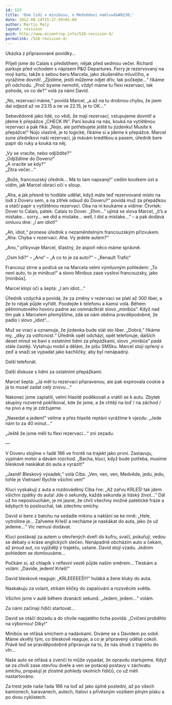```yaml
---
id: 533
title: 'Osm lidí v minibusu, o Medvědovi nemluvě&#8230;'
date: 2012-08-14T15:27:59+01:00
author: Martin Malý
layout: revision
guid: http://www.misantrop.info/528-revision-4/
permalink: /528-revision-4/
---
```

Ukázka z připravované povídky&#8230;

<!--more-->

Přijeli jsme do Calais s předstihem, nějak před sedmou večer. Richard parkuje před vchodem s nápisem P&O Departures. Ferry je rezervovaný na moji kartu, takže s sebou beru Marcela, jako zkušeného mluvčího, a vyrážíme dovnitř. &#8222;Zjistíme, jestli můžeme odjet dřív, tak počkejte&#8230;&#8220; říkáme při odchodu. &#8222;Proč bysme nemohli, vždyť máme tu flexi rezervaci, tak pohoda, vo co de?&#8220; volá za námi David.

&#8222;No, rezervaci máme,&#8220; povídá Marcel, &#8222;a až na tu drobnou chybu, že jsem dal odjezd až ve 23.15 a ne ve 22.15, je to OK&#8230;&#8220;

Sebevědomě jako lidé, co vědí, že mají rezervaci, vstupujeme dovnitř a jdeme k přepážce &#8222;CHECK IN&#8220;. Paní kouká na nás, kouká na vytištěnou rezervaci a pak říká: &#8222;Nojo, ale potřebujete ještě tu jízdenku! Musíte k přepážce!&#8220; Nojo vlastně, je to logické, říkáme si a jdeme k přepážce. Marcel sune úředníkovi naši rezervaci, já mávám kreditkou a pasem, úředník bere papír do ruky a kouká na něj.

&#8222;Vy se vracíte, nebo odjíždíte?&#8220;  
&#8222;Odjíždíme do Doveru!&#8220;  
&#8222;A vracíte se kdy?&#8220;  
&#8222;Zítra večer&#8230;&#8220;

&#8222;Bože, francouzský úředník&#8230; Má to tam napsaný!&#8220; cedím koutkem úst a vidím, jak Marcel obrací oči v sloup.

&#8222;Aha, a jak přesně to hodláte udělat, když máte teď rezervované místo na lodi z Doveru sem, a na zítřek odsud do Doveru?&#8220; povídá muž za přepážkou a otáčí papír s vytištěnou rezervací. Oba na ni koukáme a vidíme: Čtvrtek: Dover to Calais, pátek: Calais to Dover. &#8222;Ehm&#8230;&#8220; ujímá se slova Marcel, &#8222;it&#8217;s a mistake&#8230; sorry&#8230; we did a mistake&#8230; well, I did a mistake&#8230;&#8220; &#8211; a pak dodává omluvu dne: &#8222;I am idiot!&#8220;

&#8222;Ah, idiot,&#8220; pronese úředník s nezaměnitelným francouzským přízvukem. &#8222;Aha. Chyba v rezervaci. Aha. Vy jedete autem?&#8220;

&#8222;Ano,&#8220; přikyvuje Marcel, šťastný, že aspoň něco máme správně.

&#8222;Osm lidí?&#8220; &#8211; &#8222;Ano&#8220; &#8211; &#8222;A co to je za auto?&#8220; &#8211; &#8222;Renault Trafic&#8220;

Francouz strne a podívá se na Marcela velmi výmluvným pohledem: &#8222;To není auto, to je minibus!&#8220; a slovo Minibus zase vysloví francouzsky, jako [minibüs].

Marcel klopí oči a šeptá: &#8222;I am idiot&#8230;&#8220;

Úředník vzdychá a povídá, že za změny v rezervaci se platí až 300 liber, a že to nějak půjde vyřídit. Poodejde k telefonu a kamsi volá. Během pětiminutového hovoru padne asi osmnáctkrát slovo &#8222;minibüs&#8220;. Když nad tím pak s Marcelem přemýšlíme, zdá se nám oběma pravděpodobné, že padlo i slovo &#8222;idiot&#8220;&#8230;

Muž se vrací a oznamuje, že jízdenka bude stát sto liber. &#8222;Dobrá,&#8220; říkáme my, &#8222;díky za vstřícnost.&#8220; Úředník opět odchází, opět telefonuje, dalších deset minut se baví s ostatními lidmi za přepážkami, slovo &#8222;minibüs&#8220; padá stále častěji. Vytahuju mobil a dělám, že píšu SMSku. Marcel stojí opřený o zeď a snaží se vypadat jako kachličky, aby byl nenápadný.

Další telefonát.

Další diskuse s lidmi za ostatními přepážkami.

Marcel šeptá: &#8222;Já měl tu rezervaci připravenou, ale pak expirovala cookie a já to musel zadat celý znovu&#8230;&#8220;

Nakonec jsme zaplatili, velmi hlasitě poděkovali a vrátili se k autu. Zbytek skupiny rozverně pokřikoval, kde že jsme, a že chtějí na loď / na záchod / na pivo a my je zdržujeme.

&#8222;Nasedat a jedem!&#8220; velíme a přes hlasité reptání vyrážíme k vjezdu. &#8222;Jede nám to za 40 minut&#8230;&#8220;

&#8222;Ještě že jsme měli tu flexi rezervaci&#8230;&#8220; zní zezadu.

&#8212;

V Doveru stojíme v řadě 186 ve frontě na trajekt jako první. Zastavuju, vypínám motor a dávám rozchod. &#8222;Bacha, kluci, když bude potřeba, musíme bleskově naskákat do auta a vyrazit!&#8220;

&#8222;Jasně! Bleskový výsadek,&#8220; volá Cíba. &#8222;Ven, ven, ven, Medvěde, jedu, jedu, tohle je Vietnam! Rychle všichni ven!&#8220;

Kluci vyskakují z auta a rozdováděný Cíba řve: &#8222;Až zařvu KRLEŠ! tak jdem všichni zpátky do auta! Jde o sekundy, každá sekunda je lidský život&#8230;&#8220; Dál už ho neposlouchám, je mi jasné, že chrlí všechny možné patetické fráze a kdybych to poslouchal, tak zdechnu smíchy.

David si bere z batohu na sedadle mikinu a naklání se ke mně: &#8222;Hele, vytrolíme je&#8230; Zařveme Krleš! a necháme je naskákat do auta, jako že už jedeme&#8230;&#8220; Víc nemusí dodávat.

Kluci postávají za autem u otevřených dveří do kufru, svačí, pokuřují, vedou se debaty o kráse anglických slečen. Nenápadně obcházím auto a čekám, až proud aut, co vyjíždějí z trajektu, ustane. David stojí vzadu. Jedním pohledem se domlouváme&#8230;

Počkám si, až chlapík v reflexní vestě půjde naším směrem&#8230; Tleskám a volám: &#8222;Davide, jedem! Krleš!&#8220;

David bleskově reaguje: &#8222;KRLEEEEEŠ!!!&#8220; huláká a žene kluky do auta.

Naskakuju za volant, strkám klíčky do zapalování a rozsvěcím světla.

Všichni jsme v autě během dvanácti sekund. &#8222;Jedem, jedem&#8230;&#8220; volám.

Za námi začínají řidiči startovat&#8230;

David se otáčí dozadu a do chvíle napjatého ticha povídá: &#8222;Cvičení proběhlo na výbornou! Díky!&#8220;

Minibüs se otřásá smíchem a nadávkami. Díváme se s Davidem po sobě. Máme skvělý tým, co bleskově reaguje, a co je připravený udělat cokoli. Právě teď se pravděpodobně připravuje na to, že nás shodí z trajektu do vln&#8230;

Naše auto se otřásá a zvenčí to může vypadat, že opravdu startujeme. Když se za chvíli zase otevřou dveře a ven se potácejí postavy v záchvatu smíchu, propalují je zlostné pohledy okolních řidičů, co už měli nastartováno.

Za trest jede naše řada 186 na loď až jako úplně poslední, až po všech kamionech, karavanech, autech, Italovi s přívěsným vozíkem plným písku a po dvou cyklistech.